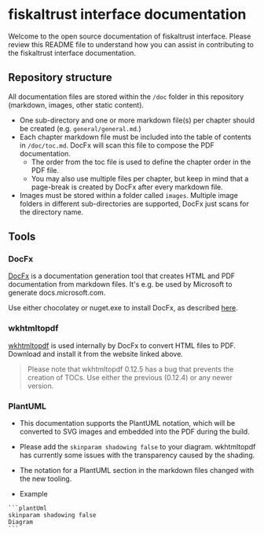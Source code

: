 # fiskaltrust interface documentation

Welcome to the open source documentation of fiskaltrust interface. Please review this README file to understand how you can assist in contributing to the fiskaltrust interface documentation.

## Repository structure

All documentation files are stored within the `/doc` folder in this repository (markdown, images, other static content).

- One sub-directory and one or more markdown file(s) per chapter should be created (e.g. `general/general.md`.)
- Each chapter markdown file must be included into the table of contents in `/doc/toc.md`. DocFx will scan this file to compose the PDF documentation.
  - The order from the toc file is used to define the chapter order in the PDF file.
  - You may also use multiple files per chapter, but keep in mind that a page-break is created by DocFx after every markdown file.
- Images must be stored within a folder called `images`. Multiple image folders in different sub-directories are supported, DocFx just scans for the directory name.

## Tools

### DocFx

[DocFx](https://dotnet.github.io/docfx) is a documentation generation tool that creates HTML and PDF documentation from markdown files. It's e.g. be used by Microsoft to generate docs.microsoft.com.

Use either chocolatey or nuget.exe to install DocFx, as described [here](https://github.com/docascode/docfx-seed/blob/master/README.md).

### wkhtmltopdf

[wkhtmltopdf](https://wkhtmltopdf.org/) is used internally by DocFx to convert HTML files to PDF. Download and install it from the website linked above.
> Please note that wkhtmltopdf 0.12.5 has a bug that prevents the creation of TOCs. Use either the previous (0.12.4) or any newer version.

### PlantUML

- This documentation supports the PlantUML notation, which will be converted to SVG images and embedded into the PDF during the build.
- Please add the `skinparam shadowing false` to your diagram. wkhtmltopdf has currently some issues with the transparency caused by the shading.
- The notation for a PlantUML section in the markdown files changed with the new tooling.  

- Example

````text
```plantUml
skinparam shadowing false
Diagram
```
````
